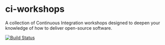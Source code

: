 # ci-workshops

A collection of Continuous Integration workshops designed to deepen your knowledge of how to deliver open-source
software.

[![Build Status](https://travis-ci.org/taniamprince/ci-workshops.svg?branch=master)](https://travis-ci.org/taniamprince/ci-workshops)

